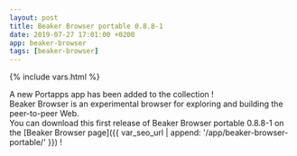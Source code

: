 ```yaml
---
layout: post
title: Beaker Browser portable 0.8.8-1
date: 2019-07-27 17:01:00 +0200
app: beaker-browser
tags: [beaker-browser]
---
```

{% include vars.html %}

A new Portapps app has been added to the collection !<br />
Beaker Browser is an experimental browser for exploring and building the peer-to-peer Web.<br />
You can download this first release of Beaker Browser portable 0.8.8-1 on the [Beaker Browser page]({{ var_seo_url | append: '/app/beaker-browser-portable/' }}) !